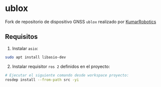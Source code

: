 # ublox
Fork de repositorio de dispositivo GNSS `ublox` realizado por [KumarRobotics](https://github.com/KumarRobotics/ublox)

## Requisitos

1. Instalar `asio`:

```bash
sudo apt install libasio-dev
```

2. Instalar requisitor `ros 2` definidos en el proyecto:

```bash
# Ejecutar el siguiente comando desde workspace proyecto:
rosdep install --from-path src -yi
```

